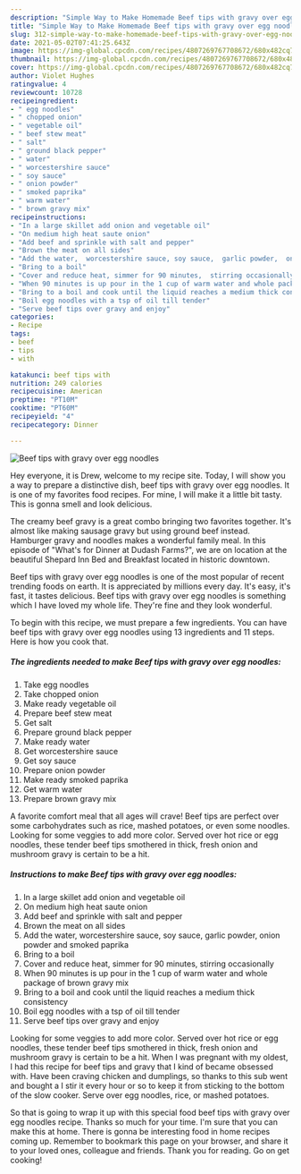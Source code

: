 ```yaml
---
description: "Simple Way to Make Homemade Beef tips with gravy over egg noodles"
title: "Simple Way to Make Homemade Beef tips with gravy over egg noodles"
slug: 312-simple-way-to-make-homemade-beef-tips-with-gravy-over-egg-noodles
date: 2021-05-02T07:41:25.643Z
image: https://img-global.cpcdn.com/recipes/4807269767708672/680x482cq70/beef-tips-with-gravy-over-egg-noodles-recipe-main-photo.jpg
thumbnail: https://img-global.cpcdn.com/recipes/4807269767708672/680x482cq70/beef-tips-with-gravy-over-egg-noodles-recipe-main-photo.jpg
cover: https://img-global.cpcdn.com/recipes/4807269767708672/680x482cq70/beef-tips-with-gravy-over-egg-noodles-recipe-main-photo.jpg
author: Violet Hughes
ratingvalue: 4
reviewcount: 10728
recipeingredient:
- " egg noodles"
- " chopped onion"
- " vegetable oil"
- " beef stew meat"
- " salt"
- " ground black pepper"
- " water"
- " worcestershire sauce"
- " soy sauce"
- " onion powder"
- " smoked paprika"
- " warm water"
- " brown gravy mix"
recipeinstructions:
- "In a large skillet add onion and vegetable oil"
- "On medium high heat saute onion"
- "Add beef and sprinkle with salt and pepper"
- "Brown the meat on all sides"
- "Add the water,  worcestershire sauce, soy sauce,  garlic powder,  onion powder and smoked paprika"
- "Bring to a boil"
- "Cover and reduce heat, simmer for 90 minutes,  stirring occasionally"
- "When 90 minutes is up pour in the 1 cup of warm water and whole package of brown gravy mix"
- "Bring to a boil and cook until the liquid reaches a medium thick consistency"
- "Boil egg noodles with a tsp of oil till tender"
- "Serve beef tips over gravy and enjoy"
categories:
- Recipe
tags:
- beef
- tips
- with

katakunci: beef tips with 
nutrition: 249 calories
recipecuisine: American
preptime: "PT10M"
cooktime: "PT60M"
recipeyield: "4"
recipecategory: Dinner

---
```



![Beef tips with gravy over egg noodles](https://img-global.cpcdn.com/recipes/4807269767708672/680x482cq70/beef-tips-with-gravy-over-egg-noodles-recipe-main-photo.jpg)

Hey everyone, it is Drew, welcome to my recipe site. Today, I will show you a way to prepare a distinctive dish, beef tips with gravy over egg noodles. It is one of my favorites food recipes. For mine, I will make it a little bit tasty. This is gonna smell and look delicious.

The creamy beef gravy is a great combo bringing two favorites together. It&#39;s almost like making sausage gravy but using ground beef instead. Hamburger gravy and noodles makes a wonderful family meal. In this episode of &#34;What&#39;s for Dinner at Dudash Farms?&#34;, we are on location at the beautiful Shepard Inn Bed and Breakfast located in historic downtown.

Beef tips with gravy over egg noodles is one of the most popular of recent trending foods on earth. It is appreciated by millions every day. It's easy, it's fast, it tastes delicious. Beef tips with gravy over egg noodles is something which I have loved my whole life. They're fine and they look wonderful.


To begin with this recipe, we must prepare a few ingredients. You can have beef tips with gravy over egg noodles using 13 ingredients and 11 steps. Here is how you cook that.

<!--inarticleads1-->

##### The ingredients needed to make Beef tips with gravy over egg noodles:

1. Take  egg noodles
1. Take  chopped onion
1. Make ready  vegetable oil
1. Prepare  beef stew meat
1. Get  salt
1. Prepare  ground black pepper
1. Make ready  water
1. Get  worcestershire sauce
1. Get  soy sauce
1. Prepare  onion powder
1. Make ready  smoked paprika
1. Get  warm water
1. Prepare  brown gravy mix


A favorite comfort meal that all ages will crave! Beef tips are perfect over some carbohydrates such as rice, mashed potatoes, or even some noodles. Looking for some veggies to add more color. Served over hot rice or egg noodles, these tender beef tips smothered in thick, fresh onion and mushroom gravy is certain to be a hit. 

<!--inarticleads2-->

##### Instructions to make Beef tips with gravy over egg noodles:

1. In a large skillet add onion and vegetable oil
1. On medium high heat saute onion
1. Add beef and sprinkle with salt and pepper
1. Brown the meat on all sides
1. Add the water,  worcestershire sauce, soy sauce,  garlic powder,  onion powder and smoked paprika
1. Bring to a boil
1. Cover and reduce heat, simmer for 90 minutes,  stirring occasionally
1. When 90 minutes is up pour in the 1 cup of warm water and whole package of brown gravy mix
1. Bring to a boil and cook until the liquid reaches a medium thick consistency
1. Boil egg noodles with a tsp of oil till tender
1. Serve beef tips over gravy and enjoy


Looking for some veggies to add more color. Served over hot rice or egg noodles, these tender beef tips smothered in thick, fresh onion and mushroom gravy is certain to be a hit. When I was pregnant with my oldest, I had this recipe for beef tips and gravy that I kind of became obsessed with. Have been craving chicken and dumplings, so thanks to this sub went and bought a I stir it every hour or so to keep it from sticking to the bottom of the slow cooker. Serve over egg noodles, rice, or mashed potatoes. 

So that is going to wrap it up with this special food beef tips with gravy over egg noodles recipe. Thanks so much for your time. I'm sure that you can make this at home. There is gonna be interesting food in home recipes coming up. Remember to bookmark this page on your browser, and share it to your loved ones, colleague and friends. Thank you for reading. Go on get cooking!
